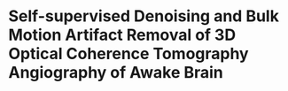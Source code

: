 # Self-supervised Denoising and Bulk Motion Artifact Removal of 3D Optical Coherence Tomography Angiography of Awake Brain
 
